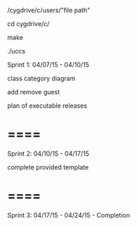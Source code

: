 /cygdrive/c/users/"file path"

cd cygdrive/c/

make

./uccs


Sprint 1: 04/07/15 - 04/10/15

class category diagram

add remove guest

plan of executable releases

====
====

Sprint 2: 04/10/15 - 04/17/15

complete provided template

====
====

Sprint 3: 04/17/15 - 04/24/15 - Completion
